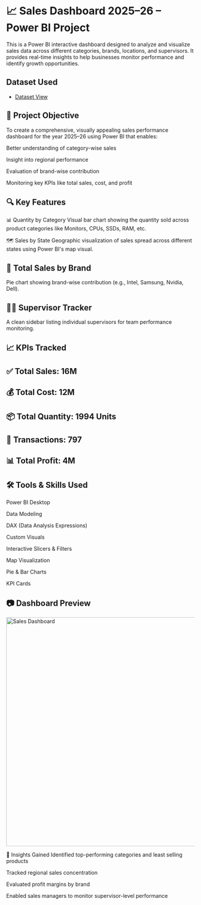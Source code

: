 # 📈 Sales Dashboard 2025–26 – Power BI Project
This is a Power BI interactive dashboard designed to analyze and visualize sales data across different categories, brands, locations, and supervisors. It provides real-time insights to help businesses monitor performance and identify growth opportunities.

## Dataset Used
- <a href = "https://github.com/vivekanand200108/Sales-Dashboard/blob/main/Complete_Sales_Data-2.xlsx" >Dataset View</a>

## 🧠 Project Objective
To create a comprehensive, visually appealing sales performance dashboard for the year 2025–26 using Power BI that enables:

Better understanding of category-wise sales

Insight into regional performance

Evaluation of brand-wise contribution

Monitoring key KPIs like total sales, cost, and profit

## 🔍 Key Features
📊 Quantity by Category
Visual bar chart showing the quantity sold across product categories like Monitors, CPUs, SSDs, RAM, etc.

🗺 Sales by State
Geographic visualization of sales spread across different states using Power BI's map visual.

## 🍰 Total Sales by Brand
Pie chart showing brand-wise contribution (e.g., Intel, Samsung, Nvidia, Dell).

## 👨‍💼 Supervisor Tracker
A clean sidebar listing individual supervisors for team performance monitoring.

## 📈 KPIs Tracked
## ✅ Total Sales: 16M

## 💰 Total Cost: 12M

## 📦 Total Quantity: 1994 Units

## 🔄 Transactions: 797

## 📊 Total Profit: 4M

## 🛠 Tools & Skills Used
Power BI Desktop

Data Modeling

DAX (Data Analysis Expressions)

Custom Visuals

Interactive Slicers & Filters

Map Visualization

Pie & Bar Charts

KPI Cards

## 📷 Dashboard Preview

<img width="612" alt="Sales Dashboard" src="https://github.com/user-attachments/assets/69d66041-710c-4f26-91ec-1e513f72d6fc" />


📌 Insights Gained
Identified top-performing categories and least selling products

Tracked regional sales concentration

Evaluated profit margins by brand

Enabled sales managers to monitor supervisor-level performance

